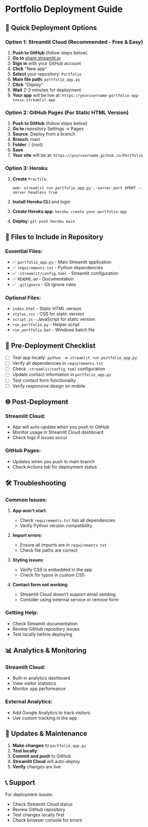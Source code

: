 # Portfolio Deployment Guide

## 🚀 Quick Deployment Options

### Option 1: Streamlit Cloud (Recommended - Free & Easy)

1. **Push to GitHub** (follow steps below)
2. **Go to** [share.streamlit.io](https://share.streamlit.io)
3. **Sign in** with your GitHub account
4. **Click** "New app"
5. **Select** your repository: `Portfolio`
6. **Main file path**: `portfolio_app.py`
7. **Click** "Deploy"
8. **Wait** 2-3 minutes for deployment
9. **Your app** will be live at: `https://yourusername-portfolio-app-xxxxx.streamlit.app`

### Option 2: GitHub Pages (For Static HTML Version)

1. **Push to GitHub** (follow steps below)
2. **Go to** repository Settings → Pages
3. **Source**: Deploy from a branch
4. **Branch**: main
5. **Folder**: / (root)
6. **Save**
7. **Your site** will be at: `https://yourusername.github.io/Portfolio`

### Option 3: Heroku

1. **Create** `Procfile`:
   ```
   web: streamlit run portfolio_app.py --server.port $PORT --server.headless true
   ```

2. **Install Heroku CLI** and login
3. **Create Heroku app**: `heroku create your-portfolio-app`
4. **Deploy**: `git push heroku main`

## 📁 Files to Include in Repository

### Essential Files:
- ✅ `portfolio_app.py` - Main Streamlit application
- ✅ `requirements.txt` - Python dependencies
- ✅ `.streamlit/config.toml` - Streamlit configuration
- ✅ `README.md` - Documentation
- ✅ `.gitignore` - Git ignore rules

### Optional Files:
- `index.html` - Static HTML version
- `styles.css` - CSS for static version
- `script.js` - JavaScript for static version
- `run_portfolio.py` - Helper script
- `run_portfolio.bat` - Windows batch file

## 🔧 Pre-Deployment Checklist

- [ ] Test app locally: `python -m streamlit run portfolio_app.py`
- [ ] Verify all dependencies in `requirements.txt`
- [ ] Check `.streamlit/config.toml` configuration
- [ ] Update contact information in `portfolio_app.py`
- [ ] Test contact form functionality
- [ ] Verify responsive design on mobile

## 🌐 Post-Deployment

### Streamlit Cloud:
- App will auto-update when you push to GitHub
- Monitor usage in Streamlit Cloud dashboard
- Check logs if issues occur

### GitHub Pages:
- Updates when you push to main branch
- Check Actions tab for deployment status

## 🛠️ Troubleshooting

### Common Issues:

1. **App won't start**:
   - Check `requirements.txt` has all dependencies
   - Verify Python version compatibility

2. **Import errors**:
   - Ensure all imports are in `requirements.txt`
   - Check file paths are correct

3. **Styling issues**:
   - Verify CSS is embedded in the app
   - Check for typos in custom CSS

4. **Contact form not working**:
   - Streamlit Cloud doesn't support email sending
   - Consider using external service or remove form

### Getting Help:
- Check Streamlit documentation
- Review GitHub repository issues
- Test locally before deploying

## 📊 Analytics & Monitoring

### Streamlit Cloud:
- Built-in analytics dashboard
- View visitor statistics
- Monitor app performance

### External Analytics:
- Add Google Analytics to track visitors
- Use custom tracking in the app

## 🔄 Updates & Maintenance

1. **Make changes** to `portfolio_app.py`
2. **Test locally**
3. **Commit and push** to GitHub
4. **Streamlit Cloud** will auto-deploy
5. **Verify** changes are live

## 📞 Support

For deployment issues:
- Check Streamlit Cloud status
- Review GitHub repository
- Test changes locally first
- Check browser console for errors
